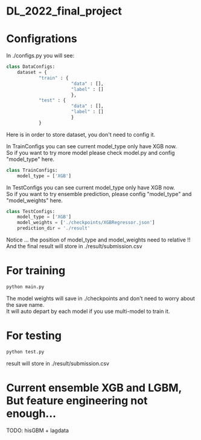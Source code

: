 # DL_2022_final_project

# Configrations
In ./configs.py you will see:
``` python 
class DataConfigs:
    dataset = {
            "train" : {
                        "data" : [],
                        "label" : []
                        },
            "test" : {
                        "data" : [],
                        "label" : []
                        }
            }
```
Here is in order to store dataset, you don't need to config it. </br>

In TrainConfigs you can see current model_type only have XGB now. </br>
So if you want to try more model please check model.py and config "model_type" here.
``` python 
class TrainConfigs:
    model_type = ['XGB']
```
In TestConfigs you can see current model_type only have XGB now. </br>
So if you want to try ensemble prediction, please config 
"model_type" and "model_weights" here. </br>

``` python 
class TestConfigs:
    model_type = ['XGB']
    model_weights = ['./checkpoints/XGBRegressor.json']
    prediction_dir = './result'
```
Notice ... the position of model_type and model_weights need to relative !! </br>
And the final result will store in ./result/submission.csv

# For training 
``` python 
python main.py

```
The model weights will save in ./checkpoints and don't need to worry about the save name. </br> 
It will auto depart by each model if you use multi-model to train it.

# For testing
``` python
python test.py

```
result will store in ./result/submission.csv </br>

# Current ensemble XGB and LGBM, But feature engineering not enough...
TODO:
hisGBM + lagdata
